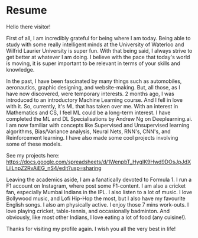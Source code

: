 # Resume
Hello there visitor!

First of all, I am incredibly grateful for being where I am today. Being able to study with some really intelligent minds at the University of Waterloo and Wilfrid Laurier University is super fun. With that being said, I always strive to get better at whatever I am doing. I believe with the pace that today's world is moving, it is super important to be relevant in terms of your skills and knowledge.

In the past, I have been fascinated by many things such as automobiles, aeronautics, graphic designing, and website-making. But, all those, as I have now discovered, were temporary interests. 2 months ago, I was introduced to an introductory Machine Learning course. And I fell in love with it. So, currently, it's ML that has taken over me. With an interest in Mathematics and CS, I feel ML could be a long-term interest. I have completed the ML and DL Specialisations by Andrew Ng on Deeplearning.ai. I am now familiar with concepts like Supervised and Unsupervised learning algorithms, Bias/Variance analysis, Neural Nets, RNN's, CNN's, and Reinforcement learning. I have also made some cool projects involving some of these models. 

See my projects here: https://docs.google.com/spreadsheets/d/1WenpbT_HygIK9Hwd9DOsJpJdXLilLnpZ2RvAiEG_nS4/edit?usp=sharing

Leaving the academics aside, I am a fanatically devoted to Formula 1. I run a F1 account on Instagram, where post some F1-content. I am also a cricket fan, especially Mumbai Indians in the IPL. I also listen to a lot of music. I love Bollywood music, and Lofi Hip-Hop the most, but I also have my favourite English songs. I also am physically active. I enjoy those 7 mins work-outs. I love playing cricket, table-tennis, and occasionally badminton. And obviously, like most other Indians, I love eating a lot of food (any cuisine!).

Thanks for visiting my profile again. I wish you all the very best in life!
